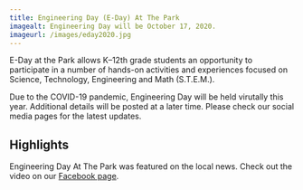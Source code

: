 ```yaml
---
title: Engineering Day (E-Day) At The Park
imagealt: Engineering Day will be October 17, 2020.
imageurl: /images/eday2020.jpg
---
```


E-Day at the Park allows K–12th grade students an opportunity to participate in a number of
hands-on activities and experiences focused on Science, Technology, Engineering and 
Math (S.T.E.M.).

Due to the COVID-19 pandemic, Engineering Day will be held virutally this year. Additional 
details will be posted at a later time. Please check our social media pages for the 
latest updates.

## Highlights

Engineering Day At The Park was featured on the local news. Check out the video on our 
<a href="https://www.facebook.com/watch/?v=373769769954484&extid=bYnyVhue16YMG869" 
target="_blank">Facebook page</a>.
